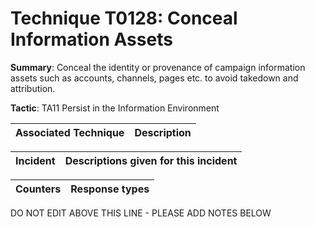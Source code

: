 # Technique T0128: Conceal Information Assets

**Summary**: Conceal the identity or provenance of campaign information assets such as accounts, channels, pages etc. to avoid takedown and attribution.

**Tactic**: TA11 Persist in the Information Environment           


| Associated Technique | Description |
| --------- | ------------------------- |



| Incident | Descriptions given for this incident |
| -------- | -------------------- |



| Counters | Response types |
| -------- | -------------- |


DO NOT EDIT ABOVE THIS LINE - PLEASE ADD NOTES BELOW